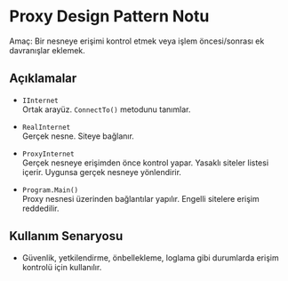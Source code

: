 # Proxy Design Pattern Notu

Amaç: Bir nesneye erişimi kontrol etmek veya işlem öncesi/sonrası ek davranışlar eklemek.

## Açıklamalar

- `IInternet`  
  Ortak arayüz. `ConnectTo()` metodunu tanımlar.

- `RealInternet`  
  Gerçek nesne. Siteye bağlanır.

- `ProxyInternet`  
  Gerçek nesneye erişimden önce kontrol yapar. Yasaklı siteler listesi içerir. Uygunsa gerçek nesneye yönlendirir.

- `Program.Main()`  
  Proxy nesnesi üzerinden bağlantılar yapılır. Engelli sitelere erişim reddedilir.

## Kullanım Senaryosu

- Güvenlik, yetkilendirme, önbellekleme, loglama gibi durumlarda erişim kontrolü için kullanılır.
